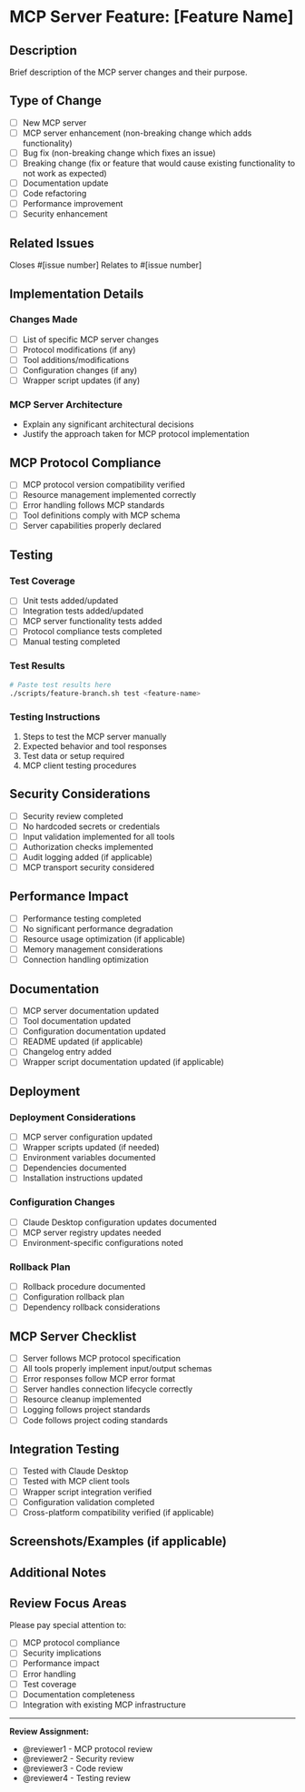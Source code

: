 # MCP Server Feature: [Feature Name]

## Description
Brief description of the MCP server changes and their purpose.

## Type of Change
- [ ] New MCP server
- [ ] MCP server enhancement (non-breaking change which adds functionality)
- [ ] Bug fix (non-breaking change which fixes an issue)
- [ ] Breaking change (fix or feature that would cause existing functionality to not work as expected)
- [ ] Documentation update
- [ ] Code refactoring
- [ ] Performance improvement
- [ ] Security enhancement

## Related Issues
Closes #[issue number]
Relates to #[issue number]

## Implementation Details
### Changes Made
- [ ] List of specific MCP server changes
- [ ] Protocol modifications (if any)
- [ ] Tool additions/modifications
- [ ] Configuration changes (if any)
- [ ] Wrapper script updates (if any)

### MCP Server Architecture
- Explain any significant architectural decisions
- Justify the approach taken for MCP protocol implementation

## MCP Protocol Compliance
- [ ] MCP protocol version compatibility verified
- [ ] Resource management implemented correctly
- [ ] Error handling follows MCP standards
- [ ] Tool definitions comply with MCP schema
- [ ] Server capabilities properly declared

## Testing
### Test Coverage
- [ ] Unit tests added/updated
- [ ] Integration tests added/updated
- [ ] MCP server functionality tests added
- [ ] Protocol compliance tests completed
- [ ] Manual testing completed

### Test Results
```bash
# Paste test results here
./scripts/feature-branch.sh test <feature-name>
```

### Testing Instructions
1. Steps to test the MCP server manually
2. Expected behavior and tool responses
3. Test data or setup required
4. MCP client testing procedures

## Security Considerations
- [ ] Security review completed
- [ ] No hardcoded secrets or credentials
- [ ] Input validation implemented for all tools
- [ ] Authorization checks implemented
- [ ] Audit logging added (if applicable)
- [ ] MCP transport security considered

## Performance Impact
- [ ] Performance testing completed
- [ ] No significant performance degradation
- [ ] Resource usage optimization (if applicable)
- [ ] Memory management considerations
- [ ] Connection handling optimization

## Documentation
- [ ] MCP server documentation updated
- [ ] Tool documentation updated
- [ ] Configuration documentation updated
- [ ] README updated (if applicable)
- [ ] Changelog entry added
- [ ] Wrapper script documentation updated (if applicable)

## Deployment
### Deployment Considerations
- [ ] MCP server configuration updated
- [ ] Wrapper scripts updated (if needed)
- [ ] Environment variables documented
- [ ] Dependencies documented
- [ ] Installation instructions updated

### Configuration Changes
- [ ] Claude Desktop configuration updates documented
- [ ] MCP server registry updates needed
- [ ] Environment-specific configurations noted

### Rollback Plan
- [ ] Rollback procedure documented
- [ ] Configuration rollback plan
- [ ] Dependency rollback considerations

## MCP Server Checklist
- [ ] Server follows MCP protocol specification
- [ ] All tools properly implement input/output schemas
- [ ] Error responses follow MCP error format
- [ ] Server handles connection lifecycle correctly
- [ ] Resource cleanup implemented
- [ ] Logging follows project standards
- [ ] Code follows project coding standards

## Integration Testing
- [ ] Tested with Claude Desktop
- [ ] Tested with MCP client tools
- [ ] Wrapper script integration verified
- [ ] Configuration validation completed
- [ ] Cross-platform compatibility verified (if applicable)

## Screenshots/Examples (if applicable)
<!-- Add examples of tool usage, configuration snippets, or UI changes -->

## Additional Notes
<!-- Any additional information that reviewers should know -->

## Review Focus Areas
Please pay special attention to:
- [ ] MCP protocol compliance
- [ ] Security implications
- [ ] Performance impact
- [ ] Error handling
- [ ] Test coverage
- [ ] Documentation completeness
- [ ] Integration with existing MCP infrastructure

---

**Review Assignment:**
- @reviewer1 - MCP protocol review
- @reviewer2 - Security review
- @reviewer3 - Code review
- @reviewer4 - Testing review